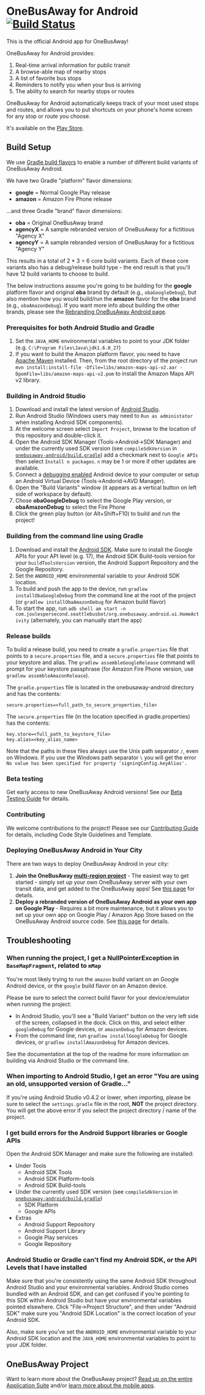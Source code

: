# OneBusAway for Android [![Build Status](https://travis-ci.org/OneBusAway/onebusaway-android.svg?branch=master)](https://travis-ci.org/OneBusAway/onebusaway-android)

This is the official Android app for OneBusAway!

OneBusAway for Android provides:

1. Real-time arrival information for public transit
2. A browse-able map of nearby stops
3. A list of favorite bus stops
4. Reminders to notify you when your bus is arriving
5. The ability to search for nearby stops or routes

OneBusAway for Android automatically keeps track of your most used stops and routes, and allows you to put shortcuts on your phone's home screen for any stop or route you choose.

It's available on the [Play Store](https://play.google.com/store/apps/details?id=com.joulespersecond.seattlebusbot).

## Build Setup

We use [Gradle build flavors](http://developer.android.com/tools/building/configuring-gradle.html#workBuildVariants) to enable a number of different build variants of OneBusAway Android.

We have two Gradle "platform" flavor dimensions:

* **google** = Normal Google Play release
* **amazon** = Amazon Fire Phone release

...and three Gradle "brand" flavor dimensions:

* **oba** = Original OneBusAway brand
* **agencyX** = A sample rebranded version of OneBusAway for a fictitious "Agency X"
* **agencyY** = A sample rebranded version of OneBusAway for a fictitious "Agency Y"

This results in a total of 2 * 3 = 6 core build variants.  Each of these core variants also has a debug/release build type - the end result is that you'll have 12 build variants to choose to build.

The below instructions assume you're going to be building for the **google** platform flavor and original **oba** brand by default (e.g., `obaGoogleDebug`), but
also mention how you would build/run the **amazon** flavor for the **oba** brand (e.g., `obaAmazonDebug`).  If you want more info about building the other brands, please see the [Rebranding OneBusAway Android page](https://github.com/OneBusAway/onebusaway-android/blob/master/REBRANDING.md).

### Prerequisites for both Android Studio and Gradle

1. Set the `JAVA_HOME` environmental variables to point to your JDK folder (e.g. `C:\Program Files\Java\jdk1.6.0_27`)
2. If you want to build the Amazon platform flavor, you need to have [Apache Maven](http://maven.apache.org/download.cgi) installed.  Then, from the root directory of the project run `mvn install:install-file -Dfile=libs/amazon-maps-api-v2.aar -DpomFile=libs/amazon-maps-api-v2.pom` to install the Amazon Maps API v2 library.

### Building in Android Studio

1. Download and install the latest version of [Android Studio](http://developer.android.com/sdk/installing/studio.html).
2. Run Android Studio (Windows users may need to `Run as administator` when installing Android SDK components).
3. At the welcome screen select `Import Project`, browse to the location of this repository and double-click it.
4. Open the Android SDK Manager (Tools->Android->SDK Manager) and under the currently used SDK version (see `compileSdkVersion` in [`onebusaway-android/build.gradle`](onebusaway-android/build.gradle)) add a checkmark next to `Google APIs` then select `Install n packages`. `n` may be 1 or more if other updates are available.
5. Connect a [debugging enabled](https://developer.android.com/tools/device.html) Android device to your computer or setup an Android Virtual Device (Tools->Andorid->AVD Manager).
6. Open the "Build Variants" window (it appears as a vertical button on left side of workspace by default).
7. Chose **obaGoogleDebug** to select the Google Play version, or **obaAmazonDebug** to select the Fire Phone
6. Click the green play button (or Alt+Shift+F10) to build and run the project!

### Building from the command line using Gradle

1. Download and install the [Android SDK](http://developer.android.com/sdk/index.html). Make sure to install the Google APIs for your API level (e.g. 17), the Android SDK Build-tools version for your `buildToolsVersion` version, the Android Support Repository and the Google Repository.
2. Set the `ANDROID_HOME` environmental variable to your Android SDK location.
3. To build and push the app to the device, run `gradlew installObaGoogleDebug` from the command line at the root of the project (or `gradlew installObaAmazonDebug` for Amazon build flavor)
4. To start the app, run `adb shell am start -n com.joulespersecond.seattlebusbot/org.onebusaway.android.ui.HomeActivity` (alternately, you can manually start the app)

### Release builds

To build a release build, you need to create a `gradle.properties` file that points to a `secure.properties` file, and a `secure.properties` file that points to your keystore and alias. The `gradlew assembleGoogleRelease` command will prompt for your keystore passphrase (for Amazon Fire Phone version, use `gradlew assembleAmazonRelease`).

The `gradle.properties` file is located in the onebusaway-android directory and has the contents:
```
secure.properties=<full_path_to_secure_properties_file>
```

The `secure.properties` file (in the location specified in gradle.properties) has the contents:
```
key.store=<full_path_to_keystore_file>
key.alias=<key_alias_name>
```

Note that the paths in these files always use the Unix path separator `/`, even on Windows. If you use the Windows path separator `\` you will get the error `No value has been specified for property 'signingConfig.keyAlias'.`

### Beta testing

Get early access to new OneBusAway Android versions!  See our [Beta Testing Guide](https://github.com/OneBusAway/onebusaway-android/blob/master/BETA_TESTING.md) for details.

### Contributing

We welcome contributions to the project! Please see our [Contributing Guide](https://github.com/OneBusAway/onebusaway-android/blob/master/CONTRIBUTING.md) for details, including Code Style Guidelines and Template.

### Deploying OneBusAway Android in Your City

There are two ways to deploy OneBusAway Android in your city:

1. **Join the OneBusAway [multi-region project](https://github.com/OneBusAway/onebusaway/wiki/Multi-Region)** - The easiest way to get started - simply set up your own OneBusAway server with your own transit data, and get added to the OneBusAway apps!  See [this page](https://github.com/OneBusAway/onebusaway/wiki/Multi-Region) for details.
2. **Deploy a rebranded version of OneBusAway Android as your own app on Google Play** - Requires a bit more maintenance, but it allows you to set up your own app on Google Play / Amazon App Store based on the OneBusAway Android source code.  See [this page](https://github.com/OneBusAway/onebusaway-android/blob/master/REBRANDING.md) for details.

## Troubleshooting

### When running the project, I get a NullPointerException in `BaseMapFragment`, related to `mMap`

You're most likely trying to run the `amazon` build variant on an Google Android device, or the `google` build flavor on an Amazon device.

Please be sure to select the correct build flavor for your device/emulator when running the project:

* In Android Studio, you'll see a "Build Variant" button on the very left side of the screen, collapsed in the dock.  Click on this, and select either `googleDebug` for Google devices, or `amazonDebug` for Amazon devices.
* From the command line, run `gradlew installGoogleDebug` for Google devices, or `gradlew installAmazonDebug` for Amazon devices.

See the documentation at the top of the readme for more information on building via Android Studio or the command line.

### When importing to Android Studio, I get an error "You are using an old, unsupported version of Gradle..."

If you're using Android Studio v0.4.2 or lower, when importing, please be sure to select the `settings.gradle` file in the root, **NOT** the project directory.
You will get the above error if you select the project directory / name of the project.

### I get build errors for the Android Support libraries or Google APIs

Open the Android SDK Manager and make sure the following are installed:
* Under Tools
	* Android SDK Tools
	* Android SDK Platform-tools
	* Android SDK Build-tools
* Under the currently used SDK version (see `compileSdkVersion` in [`onebusaway-android/build.gradle`](onebusaway-android/build.gradle))
	* SDK Platform
	* Google APIs
* Extras
	* Android Support Repository
	* Android Support Library
	* Google Play services
	* Google Repository

### Android Studio or Gradle can't find my Android SDK, or the API Levels that I have installed

Make sure that you're consistently using the same Android SDK throughout Android Studio and your environmental variables.
Android Studio comes bundled with an Android SDK, and can get confused if you're pointing to this SDK within Android Studio
but have your environmental variables pointed elsewhere. Click "File->Project Structure", and then under "Android SDK"
make sure you "Android SDK Location" is the correct location of your Android SDK.

Also, make sure you've set the `ANDROID_HOME` environmental variable to your Android SDK location and
the `JAVA_HOME` environmental variables to point to your JDK folder.

## OneBusAway Project

Want to learn more about the OneBusAway project? [Read up on the entire Application Suite](https://github.com/OneBusAway/onebusaway-application-modules/wiki) and/or [learn more about the mobile apps](https://github.com/OneBusAway/onebusaway-application-modules/wiki/Mobile-App-Design-Considerations).
